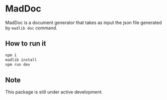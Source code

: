 # MadDoc
MadDoc is a document generator that takes as input the json file generated by `madlib doc` command.

## How to run it

```bash
npm i
madlib install
npm run dev
```

## Note
This package is still under active development.
